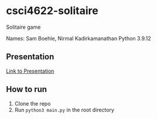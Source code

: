 # csci4622-solitaire
Solitaire game

Names: Sam Boehle, Nirmal Kadirkamanathan
Python 3.9.12

## Presentation
[Link to Presentation](https://drive.google.com/file/d/1rAZ7u_LIlprlN8VuA9w-9ZLAPHjbSCUq/view?usp=sharing)

## How to run
1. Clone the repo
2. Run `python3 main.py` in the root directory

